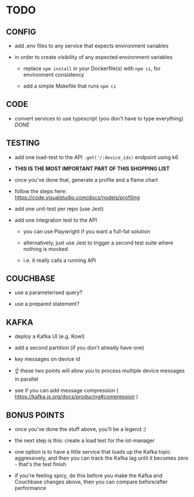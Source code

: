 # TODO



## CONFIG

- add .env files to any service that expects environment variables

- in order to create visibility of any expected environment variables

    - replace `npm install` in your Dockerfile(s) with `npm ci`, for environment consistency

    - add a simple Makefile that runs `npm ci`
   

## CODE

- convert services to use typescript (you don't have to type everything)
*DONE*
 

## TESTING

- add one load-test to the API `.get('/:device_ids)` endpoint using k6

- **THIS IS THE MOST IMPORTANT PART OF THIS SHOPPING LIST**

- once you've done that, generate a profile and a flame chart

- follow the steps here: https://code.visualstudio.com/docs/nodejs/profiling

- add one unit-test per repo (use Jest)

- add one integration test to the API

    - you can use Playwright if you want a full-fat solution

    - alternatively, just use Jest to trigger a second test suite where nothing is mocked

    - i.e. it really calls a running API
 

## COUCHBASE

- use a parameterised query?

- use a prepared statement?
 

## KAFKA

- deploy a Kafka UI (e.g. Kowl)

- add a second partition (if you don't already have one)

- key messages on device id

- ☝️ these two points will allow you to process multiple device messages in parallel

- see if you can add message compression ( https://kafka.js.org/docs/producing#compression )
 

## BONUS POINTS

- once you've done the stuff above, you'll be a legend :)

- the next step is this: create a load test for the iot-manager

- one option is to have a little service that loads up the Kafka topic aggressively, and then you can track the Kafka lag until it becomes zero - that's the test finish

- if you're feeling spicy, do this before you make the Kafka and Couchbase changes above, then you can compare before/after performance

 